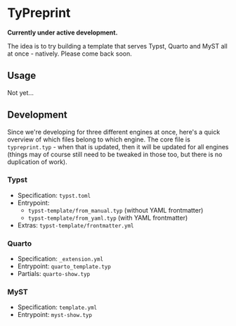 # TyPreprint

**Currently under active development.**

The idea is to try building a template that serves Typst, Quarto and MyST all at once - natively. Please come back soon.

## Usage

Not yet...

## Development

Since we're developing for three different engines at once, here's a quick overview of which files belong to which engine. The core file is `typreprint.typ` - when that is updated, then it will be updated for all engines (things may of course still need to be tweaked in those too, but there is no duplication of work).

### Typst
- Specification: `typst.toml`
- Entrypoint: 
    - `typst-template/from_manual.typ` (without YAML frontmatter)
    - `typst-template/from_yaml.typ` (with YAML frontmatter)
- Extras: `typst-template/frontmatter.yml`

### Quarto 
- Specification: `_extension.yml`
- Entrypoint: `quarto_template.typ`
- Partials: `quarto-show.typ`

### MyST
- Specification: `template.yml`
- Entrypoint: `myst-show.typ`